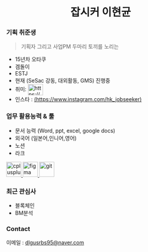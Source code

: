 
<h1 align="center">잡시커 이현균</h1>

###  기획 취준생 
> 기획자 그리고 사업PM 두마리 토끼를 노리는 
- 15년차 오타쿠 
- 겜돌이
- ESTJ
- 현재 (SeSac 강동, 대외활동, GMS) 진행중
- 취미: <a href="https://www.youtube.com/c/https://www.youtube.com/channel/ucefjjv47ryp7slsig77fqbg" target="blank"><img align="center" src="https://raw.githubusercontent.com/rahuldkjain/github-profile-readme-generator/master/src/images/icons/Social/youtube.svg" alt="https://www.youtube.com/channel/ucefjjv47ryp7slsig77fqbg" height="30" width="40" /></a>
- 인스타 : [(https://www.instagram.com/hk_jobseeker)](url)

### 업무 활용능력 & 툴
- 문서 능력 (Word, ppt, excel, google docs)
- 외국어 (일본어,인니어,영어)
- 노션
- 라크
<p align="left"> <a href="https://obsidian.md/" target="_blank" rel="noreferrer"> <img src="https://upload.wikimedia.org/wikipedia/commons/thumb/1/10/2023_Obsidian_logo.svg/1024px-2023_Obsidian_logo.svg.png" alt="cplusplus" width="40" height="40"/> <a href="https://www.figma.com/" target="_blank" rel="noreferrer"> <img src="https://www.vectorlogo.zone/logos/figma/figma-icon.svg" alt="figma" width="40" height="40"/> </a> <a href="https://git-scm.com/" target="_blank" rel="noreferrer"> <img src="https://www.vectorlogo.zone/logos/git-scm/git-scm-icon.svg" alt="git" width="40" height="40"/> </a> </p>
  
### 최근 관심사
- 블록체인
- BM분석


### Contact
이메일 : dlgusrbs95@naver.com

